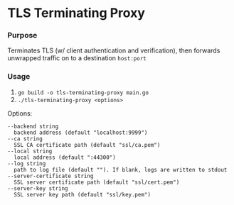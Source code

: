 # TLS Terminating Proxy

### Purpose

Terminates TLS (w/ client authentication and verification), then forwards unwrapped traffic on to a destination `host:port`

### Usage

1. `go build -o tls-terminating-proxy main.go`
2. `./tls-terminating-proxy <options>`

Options:
```
--backend string
  backend address (default "localhost:9999")
--ca string
  SSL CA certificate path (default "ssl/ca.pem")
--local string
  local address (default ":44300")
--log string
  path to log file (default ""). If blank, logs are written to stdout
--server-certificate string
  SSL server certificate path (default "ssl/cert.pem")
--server-key string
  SSL server key path (default "ssl/key.pem")
```
